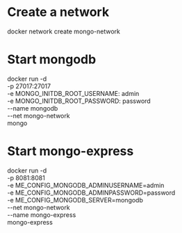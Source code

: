 # Create a network
docker network create mongo-network

# Start mongodb
docker run -d \
-p 27017:27017 \
-e MONGO_INITDB_ROOT_USERNAME: admin \
-e MONGO_INITDB_ROOT_PASSWORD: password \
--name mongodb \
--net mongo-network \
mongo


# Start mongo-express
docker run -d \
-p 8081:8081 \
-e ME_CONFIG_MONGODB_ADMINUSERNAME=admin \
-e ME_CONFIG_MONGODB_ADMINPASSWORD=password \
-e ME_CONFIG_MONGODB_SERVER=mongodb \
--net mongo-network \
--name mongo-express \
mongo-express
